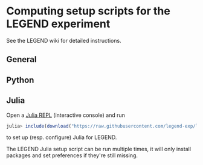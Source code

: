 # Computing setup scripts for the LEGEND experiment

See the LEGEND wiki for detailed instructions.

## General

## Python

## Julia

Open a [Julia REPL](https://docs.julialang.org/en/v1/stdlib/REPL/)
(interactive console) and run

```julia
julia> include(download("https://raw.githubusercontent.com/legend-exp/legend-computing-setup/main/legend_julia_setup.jl"))
```

to set up (resp. configure) Julia for LEGEND.

The LEGEND Julia setup script can be run multiple times, it will only install
packages and set preferences if they're still missing.
